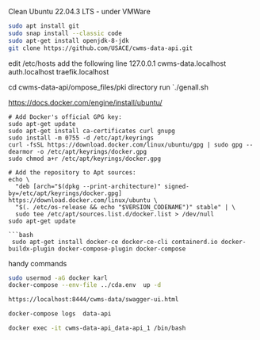 
Clean Ubuntu 22.04.3 LTS - under VMWare 


```bash
sudo apt install git
sudo snap install --classic code
sudo apt-get install openjdk-8-jdk
git clone https://github.com/USACE/cwms-data-api.git
```
edit /etc/hosts add the following line
127.0.0.1 cwms-data.localhost auth.localhost traefik.localhost

cd cwms-data-api/ompose_files/pki directory run `./genall.sh


https://docs.docker.com/engine/install/ubuntu/
```
# Add Docker's official GPG key:
sudo apt-get update
sudo apt-get install ca-certificates curl gnupg
sudo install -m 0755 -d /etc/apt/keyrings
curl -fsSL https://download.docker.com/linux/ubuntu/gpg | sudo gpg --dearmor -o /etc/apt/keyrings/docker.gpg
sudo chmod a+r /etc/apt/keyrings/docker.gpg

# Add the repository to Apt sources:
echo \
  "deb [arch="$(dpkg --print-architecture)" signed-by=/etc/apt/keyrings/docker.gpg] https://download.docker.com/linux/ubuntu \
  "$(. /etc/os-release && echo "$VERSION_CODENAME")" stable" | \
  sudo tee /etc/apt/sources.list.d/docker.list > /dev/null
sudo apt-get update

```bash
 sudo apt-get install docker-ce docker-ce-cli containerd.io docker-buildx-plugin docker-compose-plugin docker-compose

```
handy commands
```bash
sudo usermod -aG docker karl
docker-compose --env-file ../cda.env  up -d

https://localhost:8444/cwms-data/swagger-ui.html

docker-compose logs  data-api

docker exec -it cwms-data-api_data-api_1 /bin/bash


```



